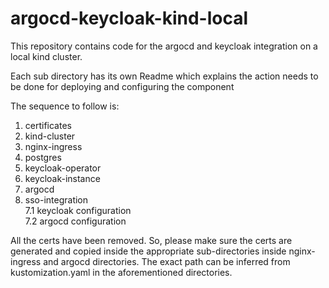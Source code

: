 # argocd-keycloak-kind-local
This repository contains code for the argocd and keycloak integration on a local kind cluster.

Each sub directory has its own Readme which explains the action needs to be done for deploying and configuring the component

The sequence to follow is:
1. certificates
2. kind-cluster
3. nginx-ingress
4. postgres
5. keycloak-operator
6. keycloak-instance
7. argocd
8. sso-integration<br>
    7.1 keycloak configuration<br>
    7.2 argocd configuration<br>

All the certs have been removed. So, please make sure the certs are generated and copied inside the appropriate sub-directories inside nginx-ingress and argocd directories. The exact path can be inferred from kustomization.yaml in the aforementioned directories.
